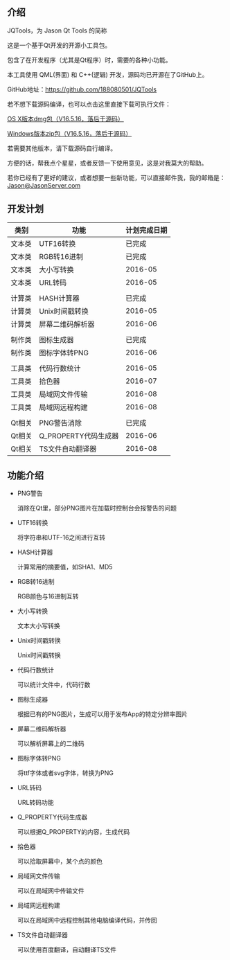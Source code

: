 ## 介绍

JQTools，为 Jason Qt Tools 的简称

这是一个基于Qt开发的开源小工具包。

包含了在开发程序（尤其是Qt程序）时，需要的各种小功能。

本工具使用 QML(界面) 和 C++(逻辑) 开发，源码均已开源在了GitHub上。

GitHub地址：https://github.com/188080501/JQTools

若不想下载源码编译，也可以点击这里直接下载可执行文件：
 
[OS X版本dmg包（V16.5.16，落后于源码）](http://flw-other.oss-cn-hangzhou.aliyuncs.com/JQTools_V16.5.16.dmg)

[Windows版本zip包（V16.5.16，落后于源码）](http://flw-other.oss-cn-hangzhou.aliyuncs.com/JQTools_V16.5.16.zip)

若需要其他版本，请下载源码自行编译。 

方便的话，帮我点个星星，或者反馈一下使用意见，这是对我莫大的帮助。

若你已经有了更好的建议，或者想要一些新功能，可以直接邮件我，我的邮箱是：Jason@JasonServer.com

## 开发计划

类别|功能|计划完成日期
---|---|---
文本类|UTF16转换|已完成
文本类|RGB转16进制|已完成
文本类|大小写转换|2016-05
文本类|URL转码|2016-05
||
计算类|HASH计算器|已完成
计算类|Unix时间戳转换|2016-05
计算类|屏幕二维码解析器|2016-06
||
制作类|图标生成器|已完成
制作类|图标字体转PNG|2016-06
||
工具类|代码行数统计|2016-05
工具类|拾色器|2016-07
工具类|局域网文件传输|2016-08
工具类|局域网远程构建|2016-08
||
Qt相关|PNG警告消除|已完成
Qt相关|Q_PROPERTY代码生成器|2016-06
Qt相关|TS文件自动翻译器|2016-08

## 功能介绍

* PNG警告

	消除在Qt里，部分PNG图片在加载时控制台会报警告的问题

* UTF16转换

	将字符串和UTF-16之间进行互转

* HASH计算器

	计算常用的摘要值，如SHA1、MD5
	
* RGB转16进制

	RGB颜色与16进制互转
	
* 大小写转换

	文本大小写转换

* Unix时间戳转换

	Unix时间戳转换
	
* 代码行数统计

	可以统计文件中，代码行数

* 图标生成器

	根据已有的PNG图片，生成可以用于发布App的特定分辨率图片

* 屏幕二维码解析器

	可以解析屏幕上的二维码

* 图标字体转PNG

	将ttf字体或者svg字体，转换为PNG
	
* URL转码

	URL转码功能
	
* Q_PROPERTY代码生成器

	可以根据Q_PROPERTY的内容，生成代码
	
* 拾色器

	可以拾取屏幕中，某个点的颜色
	
* 局域网文件传输

	可以在局域网中传输文件
	
* 局域网远程构建

	可以在局域网中远程控制其他电脑编译代码，并传回
	
* TS文件自动翻译器

	可以使用百度翻译，自动翻译TS文件